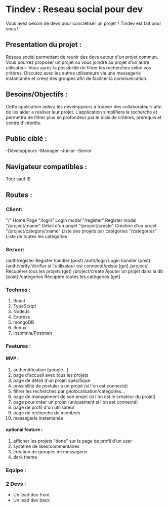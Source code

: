 # Tindev : Reseau social pour dev

Vous avez besoin de devs pour concrétiser un projet ? Tindev est fait pour vous !!

## Presentation du projet :

Réseau social permettant de reunir des devs autour d'un projet commun.
Vous pourrez proposer un projet ou vous joindre au projet d'un autre utilisateur.
Vous aurez la possibilité de filtrer les recherches selon vos critères.
Discutez avec les autres utilisateurs via une messagerie instantanée et créez des groupes afin de faciliter la communication.

## Besoins/Objectifs :
Cette application aidera les developpeurs à trouver des collaborateurs afin de les aider a réaliser leur projet.
L'application simplifiera la recherche et permettra de filtrer plus en profondeur par le biais de critères, prérequis et centre d'intérêts.

## Public ciblé :
-Développeurs
-Manager
-Junior
-Senior

## Navigateur compatibles : 
Tout sauf IE

## Routes :

### Client:
"/" Home Page
"/login" Login modal
"/register" Register modal
"/project/:name" Détail d'un projet
"/project/create" Création d'un projet
"/project/category/:name" Liste des projets par catégories
"/categories" Liste de toutes les catégories

### Server:
/auth/register Register handler (post)
/auth/login Login handler (post)
/auth/verify Vérifier si l'utilisateur est connecté/existe (get)
/project/ Récupérer tous les projets (get)
/project/create Ajouter un projet dans la db (post)
/categories Récupère toutes les catégories (get)


### Technos :

1. React 
2. TypeScript
3. NodeJs
4. Express
5. mongoDB
6. Redux
7. Insomnia/Postman


### Features :

 #### MVP :
1. authentification (google...) 
2. page d'accueil avec tous les projets
3. page de détail d'un projet spécifique
4. possibilité de postuler a un projet (si l'on est connecté)
5. filtrer les recherches par géolocalisation/catégories... 
6. page de management de son projet (si l'on est le créateur du projet)
7. page pour créer un projet (uniquement si l'on est connecté)
8. page de profil d'un utilisateur
9. page de recherche de membres
10. messagerie instantanée

 #### optional feature :
1. afficher les projets "done" sur la page de profil d'un user 
1. systeme de likes/commentaires
1. création de groupes de messagerie
2. dark theme


### Equipe :

### 2 Devs :

- Un lead dev front 
- Un lead dev back


